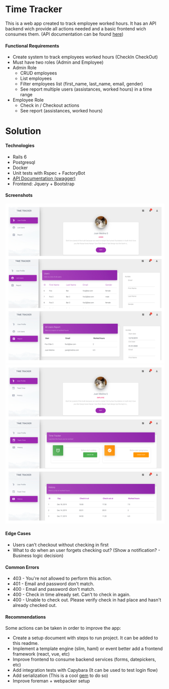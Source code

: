 # Time Tracker

This is a web app created to track employee worked hours. It has an API backend wich provide all actions needed and a basic frontend wich consumes them. (API documentation can be found [here](https://app.swaggerhub.com/apis/jjmedinas/tracker/1.0.0))


#### Functional Requirements

- Create system to track employees worked hours (CheckIn CheckOut)
- Must have two roles (Admin and Employee)
- Admin Role
  - CRUD employees
  - List employees
  - Filter employees list (first_name, last_name, email, gender)
  - See report multiple users (assistances, worked hours) in a time range
- Employee Role
  - Check in / Checkout actions
  - See report (assistances, worked hours)

# Solution

#### Technologies

- Rails 6
- Postgresql
- Docker
- Unit tests with Rspec + FactoryBot
- [API Documentation (swagger)](https://app.swaggerhub.com/apis/jjmedinas/tracker/1.0.0)
- Frontend: Jquery + Bootstrap


#### Screenshots
![](Admin.jpg)
![](Employee.jpg)

#### Edge Cases
- Users can’t checkout without checking in first
- What to do when an user forgets checking out? (Show a notification? - Business logic decision)

#### Common Errors
 - 403 - You're not allowed to perform this action.
 - 401 - Email and password don't match.
 - 400 - Email and password don't match.
 - 400 - Check in time already set. Can't to check in again.
 - 400 - Unable to check out. Please verify check in had place and hasn't already checked out.

#### Recommendations
Some actions can be taken in order to improve the app:

- Create a setup document with steps to run project. It can be added to this readme.
- Implement a template engine (slim, haml) or event better add a frontend framework (react, vue, etc)
- Improve frontend to consume backend services (forms, datepickers, etc)
- Add integration tests with Capybara (It can be used to test login flow)
- Add serialization (This is a cool [gem](https://github.com/Netflix/fast_jsonapi) to do so)
- Improve foreman + webpacker setup
